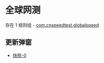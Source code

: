 # 全球网测

存在 1 规则组 - [com.cnspeedtest.globalspeed](/src/apps/com.cnspeedtest.globalspeed.ts)

## 更新弹窗

- [快照-0](https://gkd-kit.gitee.io/import/12642345)
